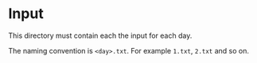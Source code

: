 # Input

This directory must contain each the input for each day.

The naming convention is `<day>.txt`. For example `1.txt`, `2.txt` and so on.

